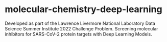 # molecular-chemistry-deep-learning
Developed as part of the Lawrence Livermore National Laboratory Data Science Summer Institute 2022 Challenge Problem. Screening molecular inhibitors for SARS-CoV-2 protein targets with Deep Learning Models.
